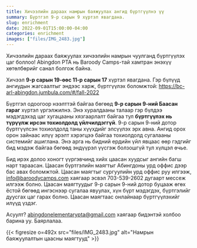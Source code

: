 ```yaml
---
title: Хичээлийн дараах намрын баяжуулах ангид бүртгүүлнэ үү
summary: Бүртгэл 9-р сарын 9 хүртэл явагдана.
slug: enrichment
date: 2022-09-01T15:00:00-04:00
categories: enrichment
images: ["files/IMG_2483.jpg"]
---
```


Хичээлийн дараах баяжуулах хичээлийн намрын чуулганд бүртгүүлэх цаг боллоо! Abingdon PTA нь Baroody Camps-тай хамтран энэхүү хөтөлбөрийг санал болгож байна.

Хичээл **9-р сарын 19-өөс 11-р сарын 17** хүртэл явагдана. Гэр бүлүүд ангиудын жагсаалтыг эндээс харж, бүртгүүлэх боломжтой: https://bc-arl-abingdon.jumbula.com/#/fall-2022

Бүртгэл одоогоор нээлттэй байгаа бөгөөд **9-р сарын 9-ний Баасан гараг** хүртэл үргэлжилнэ. Энэ хуралдааны талаар гэр бүлдээ мэдэгдэхэд цаг хугацааны хязгаарлалт байгаа тул **бүртгүүлэх нь түрүүлж ирсэн тохиолдолд үйлчилдэггүй**. 9-р сарын 9-ний дотор бүртгүүлсэн тохиолдолд таны хүүхдийг элсүүлэх эрх авна. Ангид орох орон зайнаас илүү эрэлт хэрэгцээ байгаа тохиолдолд сугалааны системийг ашиглана. Энэ арга нь бидний ердийн үйл явцаас өөр гэдгийг бид мэдэж байгаа бөгөөд эндүүрэл үүсгэж болзошгүй тул хүлцэл өчье.

Бид ирэх долоо хоногт үүргэвчинд хийх цаасан хуудсыг ангийн багш нарт тараасан. Цаасан бүртгэлийн маягтыг Абингдоны урд оффис дээр бас авах боломжтой. Цаасан маягтыг сургуулийн урд оффис руу илгээж, info@baroodycamps.com хаягаар эсвэл 703-539-2602 дугаарт мессеж илгээж болно. Цаасан маягтуудыг 9-р сарын 9-ний дотор буцааж өгөх ёстой бөгөөд ингэснээр сугалаа явуулах, хүн бүрт мэдэгдэх, бүртгэлийг дуусгах цаг гарах болно. Цаасан маягтаас онлайнаар бүртгүүлэхийг илүүд үздэг.

Асуулт? abingdonelementarypta@gmail.com хаягаар бидэнтэй холбоо барина уу. Баярлалаа.

{{< figresize o=492x src="files/IMG_2483.jpg" alt="Намрын баяжуулалтын цаасны маягтууд" >}}